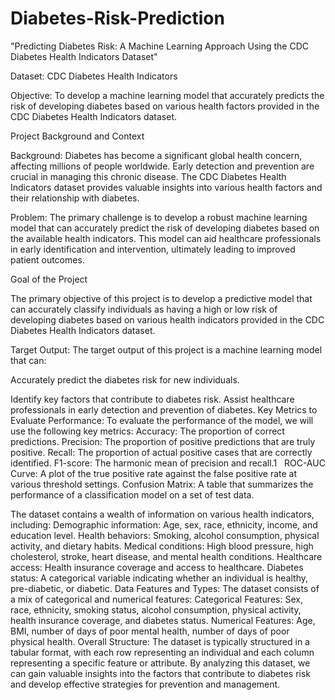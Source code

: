 # Diabetes-Risk-Prediction
"Predicting Diabetes Risk: A Machine Learning Approach Using the CDC Diabetes Health Indicators Dataset"

Dataset: CDC Diabetes Health Indicators

Objective:
To develop a machine learning model that accurately predicts the risk of developing diabetes based on various health factors provided in the CDC Diabetes Health Indicators dataset.

Project Background and Context

Background:
Diabetes has become a significant global health concern, affecting millions of people worldwide. Early detection and prevention are crucial in managing this chronic disease. The CDC Diabetes Health Indicators dataset provides valuable insights into various health factors and their relationship with diabetes.

Problem:
The primary challenge is to develop a robust machine learning model that can accurately predict the risk of developing diabetes based on the available health indicators. This model can aid healthcare professionals in early identification and intervention, ultimately leading to improved patient outcomes.

Goal of the Project

The primary objective of this project is to develop a predictive model that can accurately classify individuals as having a high or low risk of developing diabetes based on various health indicators provided in the CDC Diabetes Health Indicators dataset.

Target Output:
The target output of this project is a machine learning model that can:

Accurately predict the diabetes risk for new individuals.

Identify key factors that contribute to diabetes risk.
Assist healthcare professionals in early detection and prevention of diabetes.
Key Metrics to Evaluate Performance:
To evaluate the performance of the model, we will use the following key metrics:
Accuracy: The proportion of correct predictions.
Precision: The proportion of positive predictions that are truly positive.
Recall: The proportion of actual positive cases that are correctly identified.
F1-score: The harmonic mean of precision and recall.1   
ROC-AUC Curve: A plot of the true positive rate against the false positive rate at various threshold settings.
Confusion Matrix: A table that summarizes the performance of a classification model on a set of test data.

The dataset contains a wealth of information on various health indicators, including:
Demographic information: Age, sex, race, ethnicity, income, and education level.
Health behaviors: Smoking, alcohol consumption, physical activity, and dietary habits.
Medical conditions: High blood pressure, high cholesterol, stroke, heart disease, and mental health conditions.
Healthcare access: Health insurance coverage and access to healthcare.
Diabetes status: A categorical variable indicating whether an individual is healthy, pre-diabetic, or diabetic.
Data Features and Types:
The dataset consists of a mix of categorical and numerical features:
Categorical Features: Sex, race, ethnicity, smoking status, alcohol consumption, physical activity, health insurance coverage, and diabetes status.
Numerical Features: Age, BMI, number of days of poor mental health, number of days of poor physical health.
Overall Structure:
The dataset is typically structured in a tabular format, with each row representing an individual and each column representing a specific feature or attribute.
By analyzing this dataset, we can gain valuable insights into the factors that contribute to diabetes risk and develop effective strategies for prevention and management.







